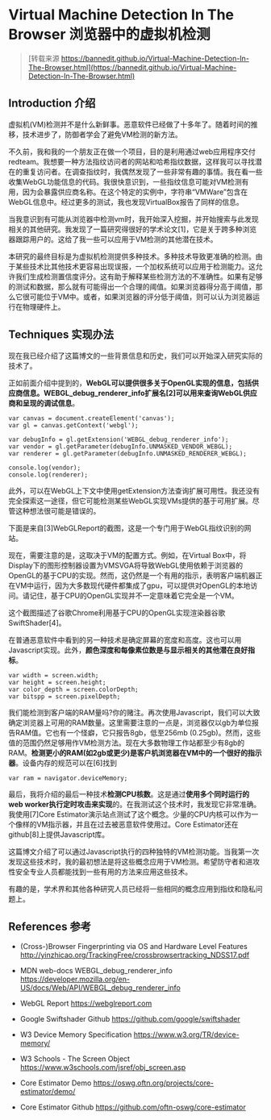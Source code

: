 # Virtual Machine Detection In The Browser 浏览器中的虚拟机检测
> [转载来源 https://bannedit.github.io/Virtual-Machine-Detection-In-The-Browser.html](https://bannedit.github.io/Virtual-Machine-Detection-In-The-Browser.html)

## Introduction 介绍

虚拟机(VM)检测并不是什么新鲜事。恶意软件已经做了十多年了。随着时间的推移，技术进步了，防御者学会了避免VM检测的新方法。

不久前，我和我的一个朋友正在做一个项目，目的是利用通过web应用程序交付redteam。我想要一种方法指纹访问者的网站和哈希指纹数据，这样我可以寻找潜在的重复访问者。在调查指纹时，我偶然发现了一些非常有趣的事情。我在看一些收集WebGL功能信息的代码。我很快意识到，一些指纹信息可能对VM检测有用，因为会暴露供应商名称。在这个特定的实例中，字符串“VMWare”包含在WebGL信息中。经过更多的测试，我也发现VirtualBox报告了同样的信息。

当我意识到有可能从浏览器中检测vm时，我开始深入挖掘，并开始搜索与此发现相关的其他研究。我发现了一篇研究得很好的学术论文[1]，它是关于跨多种浏览器跟踪用户的。这给了我一些可以应用于VM检测的其他潜在技术。

本研究的最终目标是为虚拟机检测提供多种技术。多种技术导致更准确的检测。由于某些技术比其他技术更容易出现误报，一个加权系统可以应用于检测能力。这允许我们生成检测置信度评分。这有助于解释某些检测方法的不准确性。如果有足够的测试和数据，那么就有可能得出一个合理的阈值。如果浏览器得分高于阈值，那么它很可能位于VM中。或者，如果浏览器的评分低于阈值，则可以认为浏览器运行在物理硬件上。

## Techniques 实现办法

现在我已经介绍了这篇博文的一些背景信息和历史，我们可以开始深入研究实际的技术了。

正如前面介绍中提到的，**WebGL可以提供很多关于OpenGL实现的信息，包括供应商信息。WEBGL_debug_renderer_info扩展名[2]可以用来查询WebGL供应商和呈现的调试信息**。

```
var canvas = document.createElement('canvas');
var gl = canvas.getContext('webgl');

var debugInfo = gl.getExtension('WEBGL_debug_renderer_info');
var vendor = gl.getParameter(debugInfo.UNMASKED_VENDOR_WEBGL);
var renderer = gl.getParameter(debugInfo.UNMASKED_RENDERER_WEBGL);

console.log(vendor);
console.log(renderer);
```

此外，可以在WebGL上下文中使用getExtension方法查询扩展可用性。我还没有完全探索这一途径，但它可能检测某些WebGL实现VMs提供的基于可用扩展。尽管这种想法很可能是错误的。

下面是来自[3]WebGLReport的截图，这是一个专门用于WebGL指纹识别的网站。

现在，需要注意的是，这取决于VM的配置方式。例如，在Virtual Box中，将Display下的图形控制器设置为VMSVGA将导致WebGL使用依赖于浏览器的OpenGL的基于CPU的实现。然而，这仍然是一个有用的指示，表明客户端机器正在VM中运行，因为大多数现代硬件都集成了gpu，可以提供对OpenGL的本地访问。请记住，基于CPU的OpenGL实现并不一定意味着它完全是一个VM。

这个截图描述了谷歌Chrome利用基于CPU的OpenGL实现渲染器谷歌SwiftShader[4]。

在普通恶意软件中看到的另一种技术是确定屏幕的宽度和高度。这也可以用Javascript实现。此外，**颜色深度和每像素位数是与显示相关的其他潜在良好指标**。

```
var width = screen.width;
var height = screen.height;
var color_depth = screen.colorDepth;
var bitspp = screen.pixelDepth;
```

我们能检测到客户端的RAM量吗?你的赌注。再次使用Javascript，我们可以大致确定浏览器上可用的RAM数量。这里需要注意的一点是，浏览器仅以gb为单位报告RAM值。它也有一个怪癖，它只报告8gb，低至256mb (0.25gb)。然而，这些值的范围仍然足够用作VM检测方法。现在大多数物理工作站都至少有8gb的RAM。**检测更小的RAM(如2gb或更少)是客户机浏览器在VM中的一个很好的指示器**。设备内存的规范可以在[6]找到

```
var ram = navigator.deviceMemory;
```

最后，我将介绍的最后一种技术**检测CPU核数**。这是通过**使用多个同时运行的web worker执行定时攻击来实现**的。在我测试这个技术时，我发现它非常准确。我使用[7]Core Estimator演示站点测试了这个概念。少量的CPU内核可以作为一个像样的VM指示器，并且在过去被恶意软件使用过。Core Estimator还在github[8]上提供Javascript库。


这篇博文介绍了可以通过Javascript执行的四种独特的VM检测功能。当我第一次发现这些技术时，我的最初想法是将这些概念应用于VM检测。希望防守者和进攻性安全专业人员都能找到一些有用的方法来应用这些技术。

有趣的是，学术界和其他各种研究人员已经将一些相同的概念应用到指纹和隐私问题上。

## References 参考
* (Cross-)Browser Fingerprinting via OS and Hardware Level Features http://yinzhicao.org/TrackingFree/crossbrowsertracking_NDSS17.pdf

* MDN web-docs WEBGL_debug_renderer_info https://developer.mozilla.org/en-US/docs/Web/API/WEBGL_debug_renderer_info

* WebGL Report https://webglreport.com

* Google Swiftshader Github https://github.com/google/swiftshader

* W3 Device Memory Specification https://www.w3.org/TR/device-memory/

* W3 Schools - The Screen Object https://www.w3schools.com/jsref/obj_screen.asp

* Core Estimator Demo https://oswg.oftn.org/projects/core-estimator/demo/

* Core Estimator Github https://github.com/oftn-oswg/core-estimator